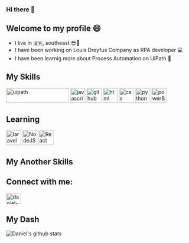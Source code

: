 ### Hi there 👋
## Welcome to my profile 😄

- I live in :brazil:, southeast :sunglasses::sunrise:
- I have been working on Louis Dreyfus Company as RPA developer :computer:
- I have been learnig more about Process Automation on UiPath :sparkling_heart:

## My Skills

<img src="https://s3.amazonaws.com/crdownload/crcloud/dtcadminlogo/11218/289/1585106235855.png" alt="uipath" width="170" height="40" style="max-width:100%;"></img>
<img src="https://cdn.icon-icons.com/icons2/2108/PNG/512/javascript_icon_130900.png" alt="javascript" width="40" height="40" style="max-width:100%;"></img>
<img src="https://cdn.icon-icons.com/icons2/936/PNG/512/github-logo_icon-icons.com_73546.png" alt="github" width="40" height="40" style="max-width:100%;"></img>
<img src="https://cdn.icon-icons.com/icons2/2415/PNG/512/html_original_wordmark_logo_icon_146478.png" alt="html" width="40" height="40" style="max-width:100%;"></img>
<img src="https://cdn.icon-icons.com/icons2/2107/PNG/512/file_type_css_icon_130661.png" alt="css" width="40" height="40" style="max-width:100%;"></img>
<img src="https://cdn.icon-icons.com/icons2/112/PNG/512/python_18894.png" alt="python" width="40" height="40" style="max-width:100%;"></img>
<img src="https://powerbi.microsoft.com/pictures/application-logos/svg/powerbi.svg" alt="powerBI" width="40" height="40" style="max-width:100%;"></img>

## Learning
<img src="https://laravel.com/img/logomark.min.svg" alt="laravel" width="40" height="40" style="max-width:100%;"></img>
<img src="https://nodejs.org/static/images/logo.svg" alt="NodeJS" width="40" height="40" style="max-width:100%;"></img>
<img src="https://reactnative.dev/img/header_logo.svg" alt="React" width="40" height="40" style="max-width:100%;"></img>

## My Another Skills

## Connect with me:
<a href="https://www.linkedin.com/in/daniel-oliveira-05a538138/" target="_blank">
<img align="center" alt="daniel-linkedin" height="30" width="40" src="https://cdn.jsdelivr.net/npm/simple-icons@3.0.1/icons/linkedin.svg" style="max-width:100%;">
</a>

## My Dash
![Daniel's github stats](https://github-readme-stats.vercel.app/api?username=oliveld&show_icons=true&count_private=true&theme=radical)

<!--
**Oliveld/oliveld** is a ✨ _special_ ✨ repository because its `README.md` (this file) appears on your GitHub profile.

Here are some ideas to get you started:

- 🔭 I’m currently working on ...
- 🌱 I’m currently learning ...
- 👯 I’m looking to collaborate on ...
- 🤔 I’m looking for help with ...
- 💬 Ask me about ...
- 📫 How to reach me: ...
- 😄 Pronouns: ...
- ⚡ Fun fact: ...
-->
